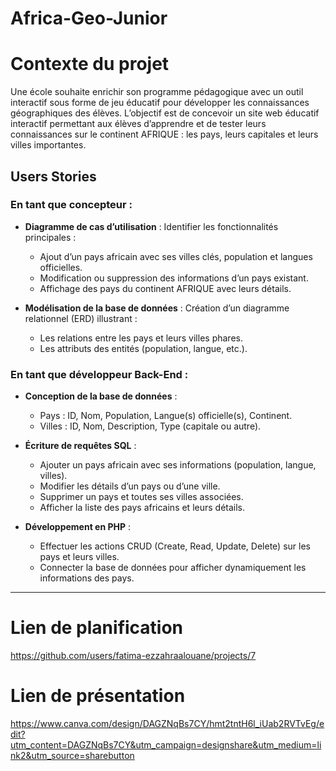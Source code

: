 # Africa-Geo-Junior


# Contexte du projet

Une école souhaite enrichir son programme pédagogique avec un outil interactif sous forme de jeu éducatif pour développer les connaissances géographiques des élèves. L’objectif est de concevoir un site web éducatif interactif permettant aux élèves d’apprendre et de tester leurs connaissances sur le continent AFRIQUE : les pays, leurs capitales et leurs villes importantes.

## Users Stories

### En tant que concepteur :

- **Diagramme de cas d’utilisation** : Identifier les fonctionnalités principales :
  - Ajout d’un pays africain avec ses villes clés, population et langues officielles.
  - Modification ou suppression des informations d’un pays existant.
  - Affichage des pays du continent AFRIQUE avec leurs détails.

- **Modélisation de la base de données** : Création d’un diagramme relationnel (ERD) illustrant :
  - Les relations entre les pays et leurs villes phares.
  - Les attributs des entités (population, langue, etc.).

### En tant que développeur Back-End :

- **Conception de la base de données** :
  - Pays : ID, Nom, Population, Langue(s) officielle(s), Continent.
  - Villes : ID, Nom, Description, Type (capitale ou autre).

- **Écriture de requêtes SQL** :
  - Ajouter un pays africain avec ses informations (population, langue, villes).
  - Modifier les détails d’un pays ou d’une ville.
  - Supprimer un pays et toutes ses villes associées.
  - Afficher la liste des pays africains et leurs détails.

- **Développement en PHP** :
  - Effectuer les actions CRUD (Create, Read, Update, Delete) sur les pays et leurs villes.
  - Connecter la base de données pour afficher dynamiquement les informations des pays.

---

# Lien de planification
https://github.com/users/fatima-ezzahraalouane/projects/7


# Lien de présentation
https://www.canva.com/design/DAGZNqBs7CY/hmt2tntH6l_iUab2RVTvEg/edit?utm_content=DAGZNqBs7CY&utm_campaign=designshare&utm_medium=link2&utm_source=sharebutton